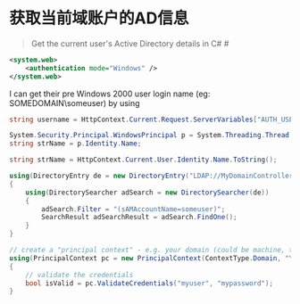 # 获取当前域账户的AD信息

> Get the current user's Active Directory details in C# #

```xml
<system.web>
    <authentication mode="Windows" />
</system.web>
```

I can get their pre Windows 2000 user login name (eg: SOMEDOMAIN\someuser) by using
```csharp
string username = HttpContext.Current.Request.ServerVariables["AUTH_USER"];
```

```csharp
System.Security.Principal.WindowsPrincipal p = System.Threading.Thread.CurrentPrincipal as System.Security.Principal.WindowsPrincipal;
string strName = p.Identity.Name;
```

```csharp
string strName = HttpContext.Current.User.Identity.Name.ToString();
```

```csharp
using(DirectoryEntry de = new DirectoryEntry("LDAP://MyDomainController"))
{
    using(DirectorySearcher adSearch = new DirectorySearcher(de))
    {
        adSearch.Filter = "(sAMAccountName=someuser)";
        SearchResult adSearchResult = adSearch.FindOne();
    }
}
```


```csharp
// create a "principal context" - e.g. your domain (could be machine, too)
using(PrincipalContext pc = new PrincipalContext(ContextType.Domain, "YOURDOMAIN"))
{
    // validate the credentials
    bool isValid = pc.ValidateCredentials("myuser", "mypassword");
}
```


[1]: https://stackoverflow.com/questions/637486/how-to-get-the-current-users-active-directory-details-in-c-sharp "How to get the current user's Active Directory details in C#"

[2]: https://stackoverflow.com/questions/290548/validate-a-username-and-password-against-active-directory "Validate a username and password against Active Directory?"

[3]: https://stackoverflow.com/questions/326818/how-to-validate-domain-credentials "How to validate domain credentials?"
